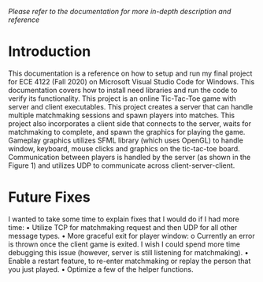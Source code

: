*Please refer to the documentation for more in-depth description and reference*
# Introduction
This documentation is a reference on how to setup and run my final project for ECE 4122 (Fall 2020) on Microsoft Visual Studio Code for Windows. This documentation covers how to install need libraries and run the code to verify its functionality. 
This project is an online Tic-Tac-Toe game with server and client executables. This project creates a server that can handle multiple matchmaking sessions and spawn players into matches. This project also incorporates a client side that connects to the server, waits for matchmaking to complete, and spawn the graphics for playing the game. Gameplay graphics utilizes SFML library (which uses OpenGL) to handle window, keyboard, mouse clicks and graphics on the tic-tac-toe board. Communication between players is handled by the server (as shown in the Figure 1) and utilizes UDP to communicate across client-server-client. 

# Future Fixes 
I wanted to take some time to explain fixes that I would do if I had more time:
  •	Utilize TCP for matchmaking request and then UDP for all other message types.
  •	More graceful exit for player window:
    o	Currently an error is thrown once the client game is exited. I wish I could spend more time debugging this issue (however, server is still listening for matchmaking).
  •	Enable a restart feature, to re-enter matchmaking or replay the person that you just played.
  •	Optimize a few of the helper functions. 

